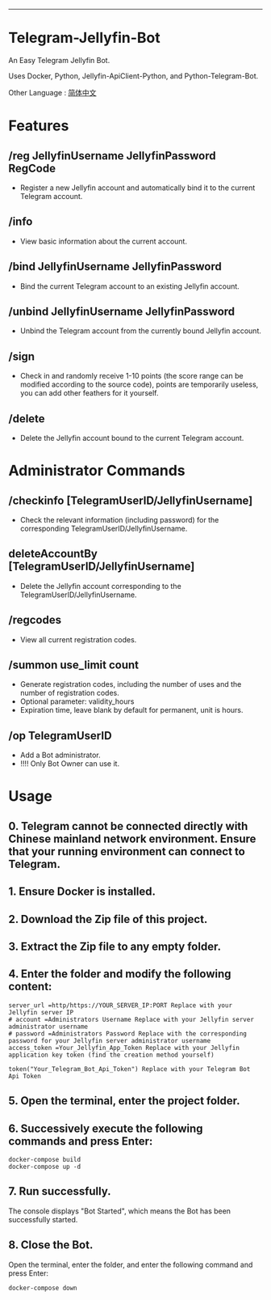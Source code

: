 ---

# Telegram-Jellyfin-Bot

An Easy Telegram Jellyfin Bot.

Uses Docker, Python, Jellyfin-ApiClient-Python, and Python-Telegram-Bot.

Other Language : [简体中文](README.md)

# Features

## /reg JellyfinUsername JellyfinPassword RegCode
- Register a new Jellyfin account and automatically bind it to the current Telegram account.

## /info
- View basic information about the current account.

## /bind JellyfinUsername JellyfinPassword
- Bind the current Telegram account to an existing Jellyfin account.

## /unbind JellyfinUsername JellyfinPassword
- Unbind the Telegram account from the currently bound Jellyfin account.

## /sign
- Check in and randomly receive 1-10 points (the score range can be modified according to the source code), points are temporarily useless, you can add other feathers for it yourself.

## /delete
- Delete the Jellyfin account bound to the current Telegram account.

# Administrator Commands

## /checkinfo [TelegramUserID/JellyfinUsername]
- Check the relevant information (including password) for the corresponding TelegramUserID/JellyfinUsername.

## deleteAccountBy [TelegramUserID/JellyfinUsername]
- Delete the Jellyfin account corresponding to the TelegramUserID/JellyfinUsername.

## /regcodes
- View all current registration codes.

## /summon use_limit count
- Generate registration codes, including the number of uses and the number of registration codes.
- Optional parameter: validity_hours
- Expiration time, leave blank by default for permanent, unit is hours.

## /op TelegramUserID
- Add a Bot administrator.
- !!!! Only Bot Owner can use it.

# Usage

## 0. Telegram cannot be connected directly with Chinese mainland network environment. Ensure that your running environment can connect to Telegram.

## 1. Ensure Docker is installed.

## 2. Download the Zip file of this project.

## 3. Extract the Zip file to any empty folder.

## 4. Enter the folder and modify the following content:
```
server_url =http/https://YOUR_SERVER_IP:PORT Replace with your Jellyfin server IP
# account =Administrators Username Replace with your Jellyfin server administrator username
# password =Administrators Password Replace with the corresponding password for your Jellyfin server administrator username
access_token =Your_Jellyfin_App_Token Replace with your Jellyfin application key token (find the creation method yourself)
```
```
token("Your_Telegram_Bot_Api_Token") Replace with your Telegram Bot Api Token
```

## 5. Open the terminal, enter the project folder.

## 6. Successively execute the following commands and press Enter:
```
docker-compose build
docker-compose up -d
```

## 7. Run successfully.
The console displays "Bot Started", which means the Bot has been successfully started.

## 8. Close the Bot.
Open the terminal, enter the folder, and enter the following command and press Enter:
```
docker-compose down
```
